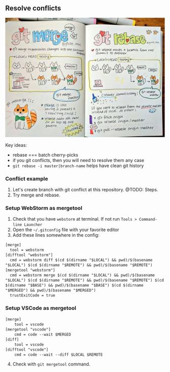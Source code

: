 ## Resolve conflicts

![Merge VS Rebase](../images/git.jpg)

Key ideas:
- rebase === batch cherry-picks
- if you git conflicts, then you will need to resolve them any case
- `git rebase -i master|branch-name` helps have clean git history

### Conflict example

1. Let's create branch with git conflict at this repository. @TODO: Steps.
2. Try merge and rebase.

### Setup WebStorm as mergetool

1. Check that you have `webstorm` at terminal. If not run `Tools > Command-line Launcher`
2. Open the `~/.gitconfig` file with your favorite editor
3. Add these lines somewhere in the config:
```
[merge]
  tool = webstorm
[difftool "webstorm"]
  cmd = webstorm diff $(cd $(dirname "$LOCAL") && pwd)/$(basename "$LOCAL") $(cd $(dirname "$REMOTE") && pwd)/$(basename "$REMOTE")
[mergetool "webstorm"]
  cmd = webstorm merge $(cd $(dirname "$LOCAL") && pwd)/$(basename "$LOCAL") $(cd $(dirname "$REMOTE") && pwd)/$(basename "$REMOTE") $(cd $(dirname "$BASE") && pwd)/$(basename "$BASE") $(cd $(dirname "$MERGED") && pwd)/$(basename "$MERGED")
  trustExitCode = true
```

### Setup VSCode as mergetool
```
[merge]
    tool = vscode
[mergetool "vscode"]
    cmd = code --wait $MERGED
[diff]
    tool = vscode
[difftool "vscode"]
    cmd = code --wait --diff $LOCAL $REMOTE
```
4. Check with `git mergetool` command.
